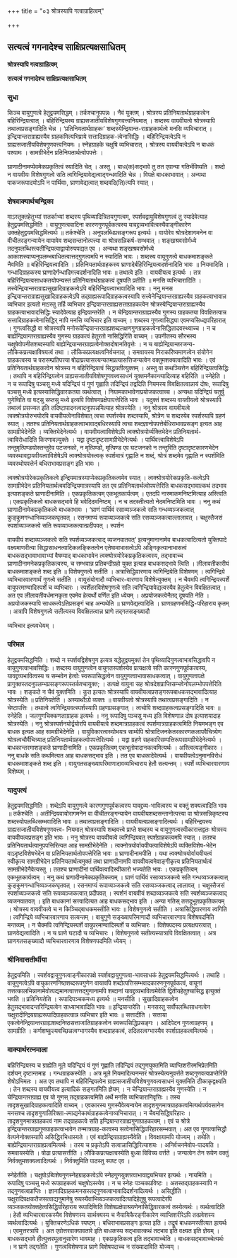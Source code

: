 +++
title = "०३ श्रोत्रस्यापि गत्वाग्राहित्वम्"

+++


## सत्यत्वं गगनादेश्च साक्षिप्रत्यक्षसाधितम्

**श्रोत्रस्यापि गत्वाग्राहित्वम्**

**सत्यत्वं गगनादेश्च साक्षिप्रत्यक्षसाधितम्**

### **सुधा**

किञ्च वायुगुणत्वे हेतुद्वयमसिद्धम् । तर्कश्चानुपपन्नः । नैवं युक्तम् । श्रोत्रस्य प्रतिनियतार्थग्राहकत्वेन बहिरिन्द्रियत्वात् । बहिरिन्द्रियस्य ग्राह्यसजातीयविशेषगुणवत्त्वनियमात् । शब्दस्य वायवीयत्वे श्रोत्रस्यापि तथात्वप्रसङ्गादिति चेन्न । ‘प्रतिनियतार्थग्राहकः’ शब्दस्येन्द्रियान्त-राग्राहकार्थत्वे मनसि व्यभिचारात् । इन्द्रियान्तराग्राह्यस्यैव ग्राहकमित्यभिप्राये सत्तादिग्राहक-त्वेनासिद्धिः । बहिरिन्द्रियत्वेऽपि न ग्राह्यसजातीयविशेषगुणवत्त्वनियमः । स्नेहग्राहके चक्षुषि व्यभिचारात् । श्रोत्रस्य वायवीयत्वेऽपि न बाधकं पश्यामः । सामग्रीभेदेन प्रतिनियतार्थत्वोपपत्तेः ।

घ्राणादीनामप्येवमेकप्रकृतित्वं स्यादिति चेत् । अस्तु । बाध(क)सद्भावे तु तत एवान्या गतिर्भविष्यति । शब्दो न वायवीयः विशेषगुणत्वे सति त्वगिन्द्रियावेद्यत्वाद्गन्धवदिति चेन्न । विपक्षे बाधकाभावात् । अन्यथा पाकजरूपादयोऽपि न पार्थिवाः, घ्राणावेद्यत्वात् शब्दवदि(ति)त्यपि स्यात् ।

### **शेषवाक्यार्थचन्द्रिका**

माऽस्तूक्तहेतुभ्यां सतर्काभ्यां शब्दस्य पृथिव्यादित्रितयगुणत्वम्, स्पर्शवद्वायुविशेषगुणत्वं तु स्यादेवेत्याह हेतुद्वयमसिद्धमिति । वायुगुणत्ववादिना कारणगुणपूर्वकत्वस्य यावद्द्रव्यभावित्वस्यैवाङ्गीकारेण उक्तहेतुद्वयमसिद्धमित्यर्थः ॥ तर्कश्चेति । अनुपलब्धिप्रसङ्गरूप इत्यर्थः । वायोरेव श्रोत्रदेशागमनेन वा वीचीतरङ्गन्यायेन वायावेव शब्दसन्तानोत्पत्त्या वा श्रोत्रसन्निकर्ष-सम्भवात् । शङ्खश्रवसोर्मध्ये तदनुपलब्धिस्त्वतीन्द्रियत्वाद्वायोरुपपद्यत एव । अन्यथा शङ्खश्रवसोर्मध्ये आकाशस्याप्यनुपलम्भबाधितत्वात्तद्गुणत्वमपि न स्यादिति भावः । शब्दस्य वायुगुणत्वे बाधकमाशङ्कते नैवमिति ॥ बहिरिन्द्रियत्वादिति । प्रतिनियतार्थग्राहकस्य घ्राणादेर्बहिरिन्द्रियत्वदर्शनादिति भावः ॥ नियमादिति । गन्धादिग्राहकस्य घ्राणादेर्गन्धादिमत्त्वदर्शनादिति भावः ॥ तथात्वे इति । वायवीयत्व इत्यर्थः । तत्र बहिरिन्द्रियत्वसाधकतयोपन्यस्तं प्रतिनियतार्थग्राहकत्वं दूषयति प्रतीति ॥ मनसि व्यभिचारादिति । तस्येन्द्रियान्तराग्राह्यसुखादिग्राहकत्वेऽपि बहिरिन्द्रियत्वाभावादिति भावः । ननु मनस इन्द्रियान्तराग्राह्यसुखादिग्राहकत्वेऽपि तद्ग्राह्यरूपादिग्राहकत्वस्यापि सत्त्वेनेन्द्रियान्तरग्राह्यस्यैव ग्राहकत्वाभावान्न व्यभिचार इत्यतो माऽस्तु तर्हि व्यभिचार इन्द्रियान्तरग्राह्यसत्ताग्राहकत्वेन श्रोत्रस्येन्द्रियान्तराग्राह्यस्यैव ग्राहकत्वाभावादसिद्धिः स्यादेवेत्याह इन्द्रियान्तरेति । न चेन्द्रियान्तराग्राह्यस्यैव गुणस्य ग्राहकतया विवक्षितत्वान्न सत्तादिग्राहकत्वेनासिद्धिर् नापि मनसि व्यभिचार इति वाच्यम् । शब्दस्य गुणत्वासिद्ध्या एवमप्यसिध्द्यपरिहारात् । गुणत्वसिद्धौ वा श्रोत्रस्यापि मनोरूपेन्द्रियान्तरग्राह्यशब्दलक्षणगुणग्राहकत्वेनासिद्धितादवस्थ्याच्च । न च बाह्येन्द्रियान्तराग्राह्यस्यैव गुणस्य ग्राहकत्वं हेतुरतो नासिद्धिरिति वाच्यम् । उपनीतस्य सौरभस्य चक्षुषेवोपनीतशब्दस्यापि बाह्येन्द्रियान्तरग्राह्यत्वेनोक्तदोषानतिवृत्तेः । न च बाह्येन्द्रियान्तरजन्य-लौकिकप्रत्यक्षाविषयत्वं तथा । लौकिकप्रत्यक्षत्वनिर्वचनात् । समवायस्य निराकरिष्यमाणत्वेन संयोगेन ग्राहकत्वस्य च परासम्प्रतिपत्त्या षोढाप्रत्यासत्त्यन्यतमप्रत्यासत्तिजन्यत्वेन वक्तुमशक्यत्वादिति भावः । एवं प्रतिनियतार्थग्राहकत्वेन श्रोत्रस्य न बहिरिन्द्रियत्वं सिद्ध्यतीत्युक्तम् । अस्तु वा कथञ्चित्तेन बहिरिन्द्रियत्वसिद्धिः । तथापि न बहिरिन्द्रियत्वेन ग्राह्यसजातीयविशेषगुणवत्त्वसाधनं युक्तमनैकान्त्यादित्याह बहिरिति ॥ स्नेहेति । न च रूपादिषु पञ्चसु मध्ये यदिन्द्रियं यं गुणं गृह्णाति तदिन्द्रियं तद्वदिति नियमस्य विवक्षितत्वान्नायं दोषः, रूपादिषु पञ्चसु मध्ये इत्यस्यासिद्धिवारकतया व्यर्थत्वात् । नियामकाभावेनाप्रयोजकत्वाच्च । अन्यथा यदिन्द्रियं चतुर्षु गुणेष्विति वा षट्सु सप्तसु मध्ये इत्यपि विशेषणप्रक्षेपापत्तेरिति भावः । यदुक्तं शब्दस्य वायवीयत्वे श्रोत्रस्यापि तथात्वं प्रसज्यत इति तदिष्टापादनत्वादनुपपन्नमित्याह श्रोत्रस्येति । ननु श्रोत्रस्य वायवीयत्वे त्वक्श्रोत्रयोरुभयोरपि वायवीयत्वेनाविशेषात् त्वचा स्पर्शस्येव शब्दस्यापि, श्रोत्रेण च शब्दस्येव स्पर्शस्यापि ग्रहणं स्यात् । ततश्च प्रतिनियतार्थग्राहकत्वाभावाद्बधिरस्यापि त्वचा शब्दज्ञानोपपत्तेर्बधिराभावप्रसङ्ग इत्यत आह सामग्रीभेदेनेति । व्यक्तिभेदेनेत्यर्थः । वायवीयत्वाविशेषेऽपि त्वक्श्रोत्रयोर्व्यक्तिभेदेन प्रतिनियतार्थ-त्वाविरोधादिति किरणावल्युक्तेः । यद्वा दृष्टादृष्टसामग्रीभेदेनेत्यर्थः । पार्थिवत्त्वाविशेषेऽपि तन्तुमृत्पिण्डयोस्तन्तुरेव पटजनको, न मृत्पिण्डो, मृत्पिण्ड एव घटजनको न तन्तुरिति दृष्टादृष्टकारणभेदेन व्यवस्थावद्वायवीयत्वाविशेषेऽपि त्वक्श्रोत्रयोस्त्वक् स्पर्शमात्रं गृह्णाति न शब्दं, श्रोत्रं शब्दमेव गृह्णाति न स्पर्शमिति व्यवस्थोपपत्तेर्न बधिराभावप्रसङ्ग इति भावः ।

त्वक्श्रोत्रयोरेकप्रकृतिकत्वे इन्द्रियमात्रस्याप्येकप्रकृतिकत्वमेव स्यात् । त्वक्श्रोत्रयोरेकप्रकृति-कत्वेऽपि सामग्रीभेदेन प्रतिनियतार्थत्ववदिन्द्रियमात्रस्यापि तत एव प्रतिनियतार्थत्वोपपत्तेरिति बाधकसद्भावात्कथं तदभाव इत्याशङ्कते घ्राणादीनामिति । एकप्रकृतिकत्वम् एकभूतकार्यत्वम् । एतदपि नास्माकमनिष्टमित्याह अस्त्विति । एकप्रकृतिकत्वे बाधकसद्भावे हि भवेदिदमनिष्टम् । न च तदस्तीत्यतो नेदमनिष्टमिति भावः । ननु कथं घ्राणादीनामेकप्रकृतिकत्वे बाधकाभावः । ‘घ्राणं पार्थिवं रसाव्यञ्जकत्वे सति गन्धव्यञ्जकत्वात् कुङ्कुमगन्धाभिव्यञ्जकघृतवत् । रसनमाप्यं रूपाव्यञ्जकत्वे सति रसव्यञ्जकत्वाल्लालावत् । चक्षुस्तैजसं स्पर्शाव्यञ्जकत्वे सति रूपव्यञ्जकत्वात्प्रदीपवत् । स्पर्शन

वायवीयं शब्दाव्यञ्जकत्वे सति स्पर्शव्यञ्जकत्वाद् व्यजनवातवत्’ इत्यनुमानानामेव बाधकत्वादित्यतो युक्तिपादे वक्ष्यमाणरीत्या सिद्धासाधनत्वादिकलङ्कितत्वेन एतेषामाभासत्वेऽपि अङ्गिकृत्यानाभासत्वं बाधकसद्भावाभावाभ्यां वैषम्याद् बाधकाभावेन त्वक्श्रोत्रयोरेकप्रकृतिकत्वस्य, तद्भावाच्च घ्राणादीनामनेकप्रकृतिकत्वस्य, च सम्भवान्न प्रतिबन्दीग्रहो युक्त इत्याह बाधकसद्भावे त्विति । लीलावतीकारीयं बाधकमाशङ्कते शब्द इति ॥ विशेषगुणत्वे सतीति । अत्रासिद्धिवारणाय त्वगिन्द्रियेति विशेषणम् । त्वगिन्द्रिये व्यभिचारवारणार्थं गुणत्वे सतीति । वायुसंयोगादौ व्यभिचार-वारणाय विशेषेत्युक्तम् । न चैवमपि त्वगिन्द्रियस्पर्शे वायुपरमाण्वादिस्पर्शे च व्यभिचारः । स्पर्शेतरविशेषगुणत्वे सति त्वगिन्द्रियावेद्यत्वस्यैव हेतुत्वेन विवक्षितत्वात् । अत एव लीलावतीवर्धमानकृता एवमेव हेत्वर्थो वर्णित इति ध्येयम् । अप्रयोजकत्वेनैतद् दूषयति नेति । अप्रयोजकस्यापि साधकत्वेऽतिप्रसङ्गं चाह अन्यथेति ॥ घ्राणवेद्यत्वादिति । घ्राणग्रहणमसिद्धि-परिहाराय कृतम् । अत्रापि विशेषगुणत्वे सतीत्यस्य विवक्षितत्वान्न घ्राणे तद्गतसङ्ख्यादौ

व्यभिचार इत्यवधेयम् ।

### **परिमल**

हेतुद्वयमसिद्धमिति । शब्दो न स्पर्शवद्विशेषगुण इत्यत्र यद्धेतुद्वयमुक्तं तेन पृथिव्यादिगुणत्वाभावसिद्धावपि न वायुगुणत्वाभावसिद्धिः । शब्दस्य वायुगुणत्वेन वायुगतस्पर्शस्येव प्रत्यक्षत्वे सति कारणगुणपूर्वकत्वस्य, यावद्द्रव्यभावित्वस्य च सम्भवेन हेत्वोः स्वरूपासिद्धत्वेन वायुगुणत्वाभावासाधकत्वात् । वायुगुणत्वपक्षे प्रागुक्तस्तदनुपलम्भप्रसङ्गरूपस्तर्कश्चायुक्त; । तत्पक्षे वायुना सह श्रोत्रदेशप्राप्तिसम्भवेनोपलम्भोपपत्तेरिति भावः । शङ्कते न चैवं युक्तमिति । कुत इत्यतः श्रोत्रस्यापि वायवीयत्वप्रसङ्गरूपबाधकसद्भावादित्याह श्रोत्रस्येति ॥ प्रतिनियतेति । अस्यार्थोऽग्रे व्यक्तः ॥ वायवीयत्वे श्रोत्रस्यापि तथात्वप्रसङ्गादिति । न चेष्टापत्तिः । तथात्वे त्वगिन्द्रियवत्स्पर्शस्यापि ग्रहणप्रसङ्गात् । त्वचोपि शब्दग्राहकत्वप्रसङ्गादिति भावः ॥ स्नेहेति । जलगुणचिक्कणताग्राहक इत्यर्थः । ननु रूपादिषु पञ्चसु मध्य इति विशेषणान्न दोष इत्याशयादाह श्रोत्रस्येति । ननु श्रोत्रस्पर्शनयोर्द्वयोरपि वायवीयत्वे शब्दमात्रग्राहकत्वं स्पर्शमात्रग्राहकत्वमिति नियमभङ्ग एव बाधक इत्यत आह सामग्रीभेदेनेति । वायुविकारत्वस्योभयत्र साम्येपि श्रोत्रादिजनकेतरकारणकलापवैचित्र्येण श्रोत्रत्वचौर्वैचित्र्यात् प्रतिनियतार्थग्रहकत्वोपपत्तेरित्यर्थः । यद्वा ग्रहणे सहकारिसम्पत्तिरूपसामग्रीभेदेनेत्यर्थः । बाधकान्तरमाशङ्कते घ्राणादीनामिति । एकप्रकृतित्वम् एकभूतोपादानकत्वमित्यर्थः । अस्त्वित्यङ्गीकारः । ननु बाधके सति कथमित्यत आह बाधकसद्भाव इति । तत एव बाधकादेवेत्यर्थः । वायवीयत्वेऽनुमानविरोधं बाधकमाशङ्कते शब्द इति । वायुगतसङ्ख्यापरिमाणादावव्यभिचाराय हेतौ सत्यन्तम् । स्पर्शे व्यभिचारवारणाय विशेष्यम् ।

### **यादुपत्यं**

हेतुद्वयमसिद्धमिति । शब्देऽपि वायुगुणत्वे कारणगुणपूर्वकत्वस्य यावद्द्रव्य-भावित्वस्य च वक्तुं शक्यत्वादिति भावः ॥ तर्कश्चेति । अतीन्द्रियवायोरागमनेन वा वीचीतरङ्गन्यायेन वायवीयशब्दसन्तानोत्पत्त्या वा श्रोत्रसन्निकृष्टस्य शब्दस्योपलब्धिसम्भवादिति भावः ॥ तथात्वप्रसङ्गादिति । वायवीयत्वप्रसङ्गादित्यर्थः । बहिरिन्द्रयस्य ग्राह्यसजातीयविशेषगुणवत्त्व- नियमात् श्रोत्रस्यापि शब्दवत्त्वे प्राप्ते शब्दस्य च वायुगुणत्वस्वीकारात्तद्वतः श्रोत्रस्य वायवीयत्वप्रसङ्ग इति भावः । ननु श्रोत्रस्य वायवीयत्वे त्वगिन्द्रियवत् स्पर्शग्राहकत्वमपि स्यात् । ततश्च प्रतिनियतार्थत्वानुपपत्तिरित्यत आह सामग्रीभेदेनेति । त्वक्नोत्रयोर्वायवीयत्वाविशेषेऽपि व्यक्तिविशेष-भेदेन वाऽदृष्टविशेषभेदेन वा प्रतिनियतार्थतोपपत्तेरिति भावः ॥ घ्राणादीनामपीति । यथा त्वक्श्रोत्रयोर्वायवीयत्वं स्वीकृत्य सामग्रीभेदेन प्रतिनियतार्थत्वमुक्तं तथा घ्राणादीनामपि वायवीयत्वमेवाङ्गीकृत्य प्रतिनियतार्थत्वं सामग्रीभेदेनैवेत्यस्तु । ततश्च घ्राणादीनां पार्थिवत्वादिस्वीकारो भज्यतेति भावः । एकप्रकृतित्वम् एकभूतकार्यत्वम् । ननु कथं घ्रणादीनामेकप्रकृतिकत्वम् । घ्राणं पार्थिवं रसाव्यञ्जकत्वे सति गन्धव्यञ्जकत्वात् कुङ्कुमगन्धाभिव्यञ्जकघृतवत् । रसनमाप्यं रूपाव्यञ्जकत्वे सति रसव्यञ्जकत्वाद् लालावत् । चक्षुस्तैजसं स्पर्शाव्यञ्जकत्वे सति रूपव्यञ्जकत्वात् प्रदीपवत् । स्पर्शनं वायवीयं शब्दाव्यञ्जकत्वे सति स्पर्शव्यञ्जकत्वाद् व्यजनवातवत् । इति बाधकानां सत्त्वादित्यत आह बाधकसद्भाव इति । अन्या गतिस् तत्तदूभूतप्रकृतिकत्वम् । श्रोत्रस्य वायवीयत्वे च न किञ्चिद्बाधकमस्तीति भावः ॥ विशेषगुणत्वे सतीति । अत्रासिद्धिवारणाय त्वगिति । त्वगिन्द्रिये व्यभिचारवारणाय सत्यन्तम् । वायुगुणे सङ्ख्यापरिमाणादौ व्यभिचारवारणाय विशेषपदमिति मन्तव्यम् । न चैवमपि त्वगिन्द्रियस्पर्शे वायुपरमाण्वादिस्पर्शे च व्यभिचारः । विशेषपदस्य प्रत्यक्षपरत्वात् । घ्राणवेद्यत्वादिति । न च घ्राणे घटादौ च व्यभिचारः । विशेषगुणत्वे सतीत्यस्यात्रापि विवक्षितत्वात् । अत्र घ्राणगतसङ्ख्यादौ व्यभिचारवारणाय विशेषणपदमिति ध्येयम् ।

### **श्रीनिवासतीर्थीया**

हेतुद्वयमिति । स्पर्शवद्वायुगुणत्वाङ्गीकारपक्षे स्पर्शवद्वायुगुणत्वा-भावसाधकं हेतुद्वयमसिद्धमित्यर्थः । तथाहि । वायुगुणत्वेऽपि वायुकारणनिष्ठशब्दरूपगुणेन वायावपि शब्दोत्पत्तिसम्भवादकारणगुणपूर्वकत्वं, वायूनां तत्तत्कालभिन्नानामेवोत्पद्यमानत्वात्तत्तद्गुणानामपि शब्दानां यावद्द्रव्यभावित्वमेवेति द्वितीयहेतुश्चासिद्ध इत्युक्तं भवति ॥ प्रतिनियतेति । रूपादिपञ्चकमध्य इत्यर्थः ॥ मनसीति । सुखादिग्राहकत्वेन हेतुसद्भावादन्तरिन्द्रियत्वेन साध्याभावादिति भावः ॥ इन्द्रियान्तरेति । मनसस्तु सर्वोपलब्धिसाधनत्वेन चक्षुरादीन्द्रियग्राह्यरूपादिग्राहकत्वान्न व्यभिचार इति भावः ॥ सत्तादीति । सत्ताया एकत्वेनेन्द्रियान्तरग्राह्यशब्दनिष्ठसत्ताजातिग्राहकत्वेन स्वरूपसिद्धिप्रसङ्गः । आदिपेदन गुणत्वग्रहणम् ॥ सामग्रीति । कर्णशष्कुल्यवच्छिन्नत्वग्भागस्यैव शब्दग्राहकत्वं, तदितरत्वग्भास्यैव स्पर्शग्राहकत्वमित्यर्थः ।

### **वाक्यार्थरत्नमाला**

बहिरिन्द्रियस्य च ग्राह्येति मूले यदिन्द्रियं यं गुणं गृह्णाति तदिन्द्रियं तद्गुणयुक्तमिति व्याप्तिशरीरमभिप्रेतमिति दर्शयन् दृष्टान्तमाह । गन्धग्राहकस्येति । अत्र मूले नियमादित्यनन्तरं श्रोत्रस्येत्यनुवर्त्तते शब्दगुणवत्वप्राप्तेरिति शेषोऽभिमतः । अत एव तथापि न बहिरिन्द्रियत्वेन ग्राह्यसजातीयविशेषगुणवत्वसाधनं युक्तमिति टीकाकृद्वक्ष्यति । तेन शब्दस्य वायवीयत्व इत्यादिकं सङ्गतमिति ज्ञेयम् । न चेन्द्रियान्तराग्राह्यस्यैव गुणस्येति । न चेन्द्रियान्तराग्राह्य एव यो गुणस् तद्ग्राहकत्वमिति अर्थे मनसि व्यभिचारानिवृत्तिः । तस्य तादृशसुखादिग्राहकत्वादिति वाच्यम् । एवकारस्य गुणस्यैवेत्यन्वयेन तादृशगुणमात्रग्राहकत्वमित्यर्थपर्यवसानेन मनसश्च तादृशगुणातिरिक्ता-त्माद्यनेकार्थग्राहकत्वेनाव्यभिचारात् । न चैवमसिद्धिपरिहारः । तादृशगुणमात्रग्राहकत्वं नाम तद्ग्राहकत्वे सति इन्द्रियान्तरग्राह्यगुणाग्राहकत्वम् । एवं च श्रोत्रे इन्द्रियान्तरग्राह्यगुणग्राहकत्वाभावेन तन्मात्रग्राह-कत्वस्य सत्वेनासिद्धिपरिहारसम्भवात् । अत एव गुणात्वासिद्धौ वेत्यनेनोक्तस्यापि असिद्धिरभिधास्यते । एवं बाह्येन्द्रियाग्राह्यस्यैवेति । विवक्षायामपि योज्यम् । तथेति । बाह्येन्द्रियान्तराग्राह्यत्वमित्यर्थः । तस्य च प्रकृतेऽपि सत्वान्नासिद्धिरित्याशयः । अनिर्वचनमेवोप-पादयति । समवायस्येति । षोढा प्रत्यासत्तीति । लौकिकप्रत्यक्षत्वस्येति बुध्या विविच्य वर्त्तते । जन्यत्वेन तेन रूपेण वक्तुं निर्वक्तुमशक्यत्वादित्यर्थः । निर्वक्तुमिति पाठस्तु स्पष्ट एव ।

स्नेहेतीति । चक्षुषोऽब्विशेषगुणस्नेहग्राहकत्वेऽपि स्नेहगुणयुक्तत्वाभावाद्व्यभिचार इत्यर्थः । नायमिति । रूपादिषु पञ्चसु मध्ये रूपग्राहकत्वं चक्षुषोऽस्त्येव । न च स्नेहः पञ्चकप्रविष्टः । अतस्तद्ग्राहकस्यापि न तद्गुणवत्वप्राप्तिः । ज्ञानादिग्राहकमनसस्तद्गुणवत्वाभावादिदर्शनादित्यर्थः । असिद्धीति । चक्षुरादिपक्षकतैजसत्वाद्यनुमानेषु रूपस्यैवाभिव्यञ्जकत्वादित्यादिहेतुषु रूपत्वादेरपि व्यञ्जकतयोक्तहेत्वसिद्धिपरिहाराय रूपादिष्विति विशेषप्रक्षेपाश्रयणेनासिद्धिवारकत्वं तस्येत्यर्थः । व्यर्थत्वादिति । हेतौ व्यभिचारवारकस्यैव विशेषणस्य सार्थक्यस्य च नैयायिकैरङ्गीकारेण व्याप्तिशरीरेऽपि तत्प्रवेशस्य व्यर्थत्वादित्यर्थः । युक्तिचरणेऽधिकं स्पष्टम् । बधिराभावप्रसङ्ग इत्यत इति । तद्रूपं बाधकमस्तीत्यत इत्यर्थः । एवमुत्तरत्रापि । अत एवोत्तरवाक्यावतारे इति बाधकस्य सद्भावात्कथं तदभाव इति वक्ष्यत इति ज्ञेयम् । बाधकसद्भावे हीत्युत्तरमूलानुसारेण भावमाह । एकप्रकृतिकत्व इति तद्भावाच्चेति । बाधकसद्भावाच्चेत्यर्थः । न घ्राणे तद्गतेति । गुणत्वविशेषणान्न घ्राणे विशेषपदाच्च न संख्यादाविति योज्यम् ।





